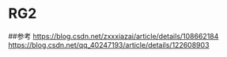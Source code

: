 # RG2
##参考
https://blog.csdn.net/zxxxiazai/article/details/108662184
https://blog.csdn.net/qq_40247193/article/details/122608903
